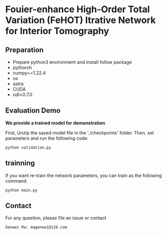 # Fouier-enhance High-Order Total Variation (FeHOT) Itrative Network for Interior Tomography

## Preparation
* Prepare python3 environment and install follow package
* pythorch
* numpy==1.22.4
* os
* astra
* CUDA
* odl=0.7.0

## Evaluation Demo
**We provide a trained model for demonstration**

First, Unzip the saved model file in the './checkpoints' folder.
Then, set parameters and run the following code:

```Shell
python validation.py
```

## trainning 
If you want re-train the network parameters, you can train as the following command. 
```Shell
python main.py
```

## Contact
For any question, please file an issue or contact
```
Genwei Ma: magenwei@126.com
```
